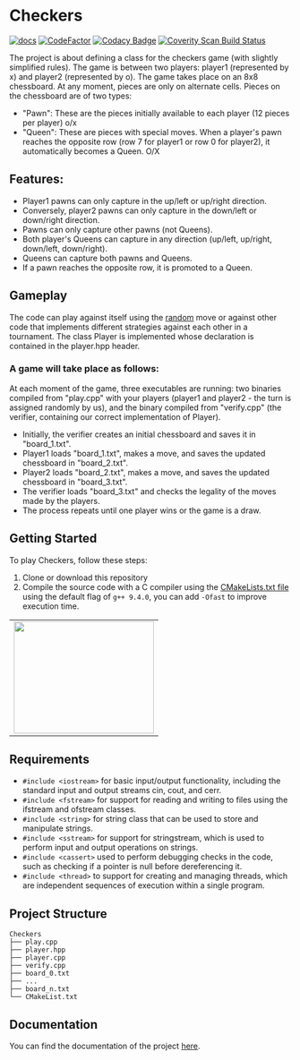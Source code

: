 # Checkers


[![docs](https://img.shields.io/badge/docs-paper-blue?style=plastic&link=https://andreramolivaz.github.io/CT0540-graph/)](https://andreramolivaz.github.io/Checkers-documentation/)
[![CodeFactor](https://www.codefactor.io/repository/github/andreramolivaz/checkers/badge)](https://www.codefactor.io/repository/github/andreramolivaz/checkers)
[![Codacy Badge](https://app.codacy.com/project/badge/Grade/38659fff386e468a87e0e341f01cd543)](https://app.codacy.com/gh/andreramolivaz/Checkers/dashboard?utm_source=gh&utm_medium=referral&utm_content=&utm_campaign=Badge_grade)
<a href="https://scan.coverity.com/projects/andreramolivaz-checkers">
  <img alt="Coverity Scan Build Status"
       src="https://scan.coverity.com/projects/28729/badge.svg"/>
</a>

The project is about defining a class for the checkers game (with slightly simplified rules). The game is between two players: player1 (represented by x) and player2 (represented by o). The game takes place on an 8x8 chessboard. At any moment, pieces are only on alternate cells. Pieces on the chessboard are of two types:
- "Pawn": These are the pieces initially available to each player (12 pieces per player) o/x
- "Queen": These are pieces with special moves. When a player's pawn reaches the opposite row (row 7 for player1 or row 0 for player2), it automatically becomes a Queen. O/X

## Features:

- Player1 pawns can only capture in the up/left or up/right direction. 
- Conversely, player2 pawns can only capture in the down/left or down/right direction.
- Pawns can only capture other pawns (not Queens).
- Both player's Queens can capture in any direction (up/left, up/right, down/left, down/right).
- Queens can capture both pawns and Queens.
- If a pawn reaches the opposite row, it is promoted to a Queen.

## Gameplay

The code can play against itself using the [random](https://github.com/andreramolivaz/Checkers/blob/4cecd190a7c04a2e5fb6e03f41c980c6e5b56b9b/player2.cpp#L343) move or against other code that implements different strategies against each other in a tournament. The class Player is implemented whose declaration is contained in the player.hpp header.

### A game will take place as follows:
At each moment of the game, three executables are running: two binaries compiled from "play.cpp" with your players (player1 and player2 - the turn is assigned randomly by us), and the binary compiled from "verify.cpp" (the verifier, containing our correct implementation of Player).
- Initially, the verifier creates an initial chessboard and saves it in "board_1.txt".
- Player1 loads "board_1.txt", makes a move, and saves the updated chessboard in "board_2.txt".
- Player2 loads "board_2.txt", makes a move, and saves the updated chessboard in "board_3.txt".
- The verifier loads "board_3.txt" and checks the legality of the moves made by the players.
- The process repeats until one player wins or the game is a draw.

## Getting Started

To play Checkers, follow these steps:

1. Clone or download this repository
2. Compile the source code with a C compiler using the [CMakeLists.txt file](https://github.com/andreramolivaz/Checkers/blob/77c635ec66a2123d45b7b4e445b28d11db4f1f44/CMakeLists.txt) using the default flag of `g++ 9.4.0`, you can add `-Ofast` to improve execution time. 



<div align="center">
 <table>
   <tr>
<td><img src="http://vdapoi.altervista.org/ezgif.com-gif-maker-6.gif" width="250" height="200" /><br>
</td> 
   </tr>
  </table>
</div>


## Requirements

- `#include <iostream>` for basic input/output functionality, including the standard input and output streams cin, cout, and cerr.
- `#include <fstream>` for support for reading and writing to files using the ifstream and ofstream classes.
- `#include <string>` for string class that can be used to store and manipulate strings.
- `#include <sstream>` for support for stringstream, which is used to perform input and output operations on strings.
- `#include <cassert>` used to perform debugging checks in the code, such as checking if a pointer is null before dereferencing it.
- `#include <thread>` to support for creating and managing threads, which are independent sequences of execution within a single program.


## Project Structure

    Checkers              
    ├── play.cpp                   
    ├── player.hpp
    ├── player.cpp
    ├── verify.cpp
    ├── board_0.txt
    ├── ...
    ├── board_n.txt
    └── CMakeList.txt

## Documentation

You can find the documentation of the project [here](https://andreramolivaz.github.io/Checkers-documentation/).
